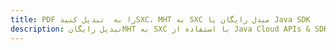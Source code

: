 ---title: PDF را به  تبدیل کنیدSXC، MHT به SXC مبدل رایگان یا Java SDKdescription: تبدیل رایگانMHT به SXC با استفاده از Java Cloud APIs & SDK همچنین اسناد PDF را در Cloud ایجاد، ویرایش و رندر کنید.---